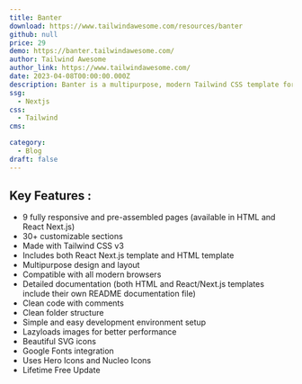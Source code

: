 ```yaml
---
title: Banter
download: https://www.tailwindawesome.com/resources/banter
github: null
price: 29
demo: https://banter.tailwindawesome.com/
author: Tailwind Awesome
author_link: https://www.tailwindawesome.com/
date: 2023-04-08T00:00:00.000Z
description: Banter is a multipurpose, modern Tailwind CSS template for any blog, magazine, or news site available in React Next.js and HTML.
ssg:
  - Nextjs
css:
  - Tailwind
cms:

category:
  - Blog
draft: false
---
```


## Key Features :

- 9 fully responsive and pre-assembled pages (available in HTML and React Next.js)
- 30+ customizable sections
- Made with Tailwind CSS v3
- Includes both React Next.js template and HTML template
- Multipurpose design and layout
- Compatible with all modern browsers
- Detailed documentation (both HTML and React/Next.js templates include their own README documentation file)
- Clean code with comments
- Clean folder structure
- Simple and easy development environment setup
- Lazyloads images for better performance
- Beautiful SVG icons
- Google Fonts integration
- Uses Hero Icons and Nucleo Icons
- Lifetime Free Update
